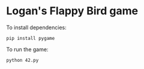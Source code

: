 # Logan's Flappy Bird game

To install dependencies:
```
pip install pygame
```

To run the game:
```
python 42.py
```
